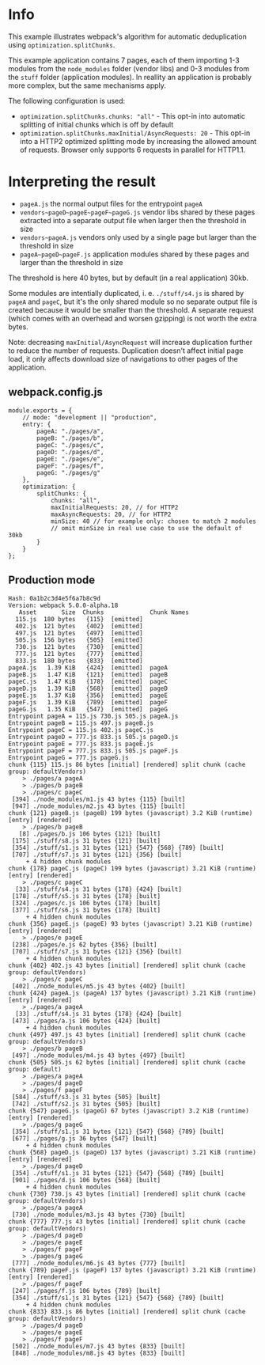 # Info

This example illustrates webpack's algorithm for automatic deduplication using `optimization.splitChunks`.

This example application contains 7 pages, each of them importing 1-3 modules from the `node_modules` folder (vendor libs) and 0-3 modules from the `stuff` folder (application modules). In reallity an application is probably more complex, but the same mechanisms apply.

The following configuration is used:

- `optimization.splitChunks.chunks: "all"` - This opt-in into automatic splitting of initial chunks which is off by default
- `optimization.splitChunks.maxInitial/AsyncRequests: 20` - This opt-in into a HTTP2 optimized splitting mode by increasing the allowed amount of requests. Browser only supports 6 requests in parallel for HTTP1.1.

# Interpreting the result

- `pageA.js` the normal output files for the entrypoint `pageA`
- `vendors~pageD~pageE~pageF~pageG.js` vendor libs shared by these pages extracted into a separate output file when larger then the threshold in size
- `vendors~pageA.js` vendors only used by a single page but larger than the threshold in size
- `pageA~pageD~pageF.js` application modules shared by these pages and larger than the threshold in size

The threshold is here 40 bytes, but by default (in a real application) 30kb.

Some modules are intentially duplicated, i. e. `./stuff/s4.js` is shared by `pageA` and `pageC`, but it's the only shared module so no separate output file is created because it would be smaller than the threshold. A separate request (which comes with an overhead and worsen gzipping) is not worth the extra bytes.

Note: decreasing `maxInitial/AsyncRequest` will increase duplication further to reduce the number of requests. Duplication doesn't affect initial page load, it only affects download size of navigations to other pages of the application.

## webpack.config.js

```
module.exports = {
	// mode: "development || "production",
	entry: {
		pageA: "./pages/a",
		pageB: "./pages/b",
		pageC: "./pages/c",
		pageD: "./pages/d",
		pageE: "./pages/e",
		pageF: "./pages/f",
		pageG: "./pages/g"
	},
	optimization: {
		splitChunks: {
			chunks: "all",
			maxInitialRequests: 20, // for HTTP2
			maxAsyncRequests: 20, // for HTTP2
			minSize: 40 // for example only: chosen to match 2 modules
			// omit minSize in real use case to use the default of 30kb
		}
	}
};
```

## Production mode

```
Hash: 0a1b2c3d4e5f6a7b8c9d
Version: webpack 5.0.0-alpha.18
   Asset       Size  Chunks             Chunk Names
  115.js  180 bytes   {115}  [emitted]
  402.js  121 bytes   {402}  [emitted]
  497.js  121 bytes   {497}  [emitted]
  505.js  156 bytes   {505}  [emitted]
  730.js  121 bytes   {730}  [emitted]
  777.js  121 bytes   {777}  [emitted]
  833.js  180 bytes   {833}  [emitted]
pageA.js   1.39 KiB   {424}  [emitted]  pageA
pageB.js   1.47 KiB   {121}  [emitted]  pageB
pageC.js   1.47 KiB   {178}  [emitted]  pageC
pageD.js   1.39 KiB   {568}  [emitted]  pageD
pageE.js   1.37 KiB   {356}  [emitted]  pageE
pageF.js   1.39 KiB   {789}  [emitted]  pageF
pageG.js   1.35 KiB   {547}  [emitted]  pageG
Entrypoint pageA = 115.js 730.js 505.js pageA.js
Entrypoint pageB = 115.js 497.js pageB.js
Entrypoint pageC = 115.js 402.js pageC.js
Entrypoint pageD = 777.js 833.js 505.js pageD.js
Entrypoint pageE = 777.js 833.js pageE.js
Entrypoint pageF = 777.js 833.js 505.js pageF.js
Entrypoint pageG = 777.js pageG.js
chunk {115} 115.js 86 bytes [initial] [rendered] split chunk (cache group: defaultVendors)
    > ./pages/a pageA
    > ./pages/b pageB
    > ./pages/c pageC
 [394] ./node_modules/m1.js 43 bytes {115} [built]
 [947] ./node_modules/m2.js 43 bytes {115} [built]
chunk {121} pageB.js (pageB) 199 bytes (javascript) 3.2 KiB (runtime) [entry] [rendered]
    > ./pages/b pageB
   [8] ./pages/b.js 106 bytes {121} [built]
 [175] ./stuff/s8.js 31 bytes {121} [built]
 [354] ./stuff/s1.js 31 bytes {121} {547} {568} {789} [built]
 [707] ./stuff/s7.js 31 bytes {121} {356} [built]
     + 4 hidden chunk modules
chunk {178} pageC.js (pageC) 199 bytes (javascript) 3.21 KiB (runtime) [entry] [rendered]
    > ./pages/c pageC
  [33] ./stuff/s4.js 31 bytes {178} {424} [built]
 [178] ./stuff/s5.js 31 bytes {178} [built]
 [324] ./pages/c.js 106 bytes {178} [built]
 [377] ./stuff/s6.js 31 bytes {178} [built]
     + 4 hidden chunk modules
chunk {356} pageE.js (pageE) 93 bytes (javascript) 3.21 KiB (runtime) [entry] [rendered]
    > ./pages/e pageE
 [238] ./pages/e.js 62 bytes {356} [built]
 [707] ./stuff/s7.js 31 bytes {121} {356} [built]
     + 4 hidden chunk modules
chunk {402} 402.js 43 bytes [initial] [rendered] split chunk (cache group: defaultVendors)
    > ./pages/c pageC
 [402] ./node_modules/m5.js 43 bytes {402} [built]
chunk {424} pageA.js (pageA) 137 bytes (javascript) 3.21 KiB (runtime) [entry] [rendered]
    > ./pages/a pageA
  [33] ./stuff/s4.js 31 bytes {178} {424} [built]
 [473] ./pages/a.js 106 bytes {424} [built]
     + 4 hidden chunk modules
chunk {497} 497.js 43 bytes [initial] [rendered] split chunk (cache group: defaultVendors)
    > ./pages/b pageB
 [497] ./node_modules/m4.js 43 bytes {497} [built]
chunk {505} 505.js 62 bytes [initial] [rendered] split chunk (cache group: default)
    > ./pages/a pageA
    > ./pages/d pageD
    > ./pages/f pageF
 [584] ./stuff/s3.js 31 bytes {505} [built]
 [742] ./stuff/s2.js 31 bytes {505} [built]
chunk {547} pageG.js (pageG) 67 bytes (javascript) 3.2 KiB (runtime) [entry] [rendered]
    > ./pages/g pageG
 [354] ./stuff/s1.js 31 bytes {121} {547} {568} {789} [built]
 [677] ./pages/g.js 36 bytes {547} [built]
     + 4 hidden chunk modules
chunk {568} pageD.js (pageD) 137 bytes (javascript) 3.21 KiB (runtime) [entry] [rendered]
    > ./pages/d pageD
 [354] ./stuff/s1.js 31 bytes {121} {547} {568} {789} [built]
 [901] ./pages/d.js 106 bytes {568} [built]
     + 4 hidden chunk modules
chunk {730} 730.js 43 bytes [initial] [rendered] split chunk (cache group: defaultVendors)
    > ./pages/a pageA
 [730] ./node_modules/m3.js 43 bytes {730} [built]
chunk {777} 777.js 43 bytes [initial] [rendered] split chunk (cache group: defaultVendors)
    > ./pages/d pageD
    > ./pages/e pageE
    > ./pages/f pageF
    > ./pages/g pageG
 [777] ./node_modules/m6.js 43 bytes {777} [built]
chunk {789} pageF.js (pageF) 137 bytes (javascript) 3.21 KiB (runtime) [entry] [rendered]
    > ./pages/f pageF
 [247] ./pages/f.js 106 bytes {789} [built]
 [354] ./stuff/s1.js 31 bytes {121} {547} {568} {789} [built]
     + 4 hidden chunk modules
chunk {833} 833.js 86 bytes [initial] [rendered] split chunk (cache group: defaultVendors)
    > ./pages/d pageD
    > ./pages/e pageE
    > ./pages/f pageF
 [502] ./node_modules/m7.js 43 bytes {833} [built]
 [848] ./node_modules/m8.js 43 bytes {833} [built]
```
